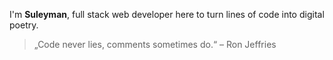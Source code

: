 I'm **Suleyman**, full stack web developer here to turn lines of code into digital poetry.

> „Code never lies, comments sometimes do.“ – Ron Jeffries
